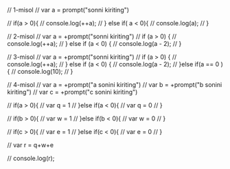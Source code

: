 // 1-misol
// var a = prompt("sonni kiriting")

// if(a > 0){
// console.log(++a);
// } else if( a < 0){
//     console.log(a);
// }

// 2-misol
// var a = +prompt("sonni kiriting")
// if (a > 0) {
//     console.log(++a);
// } else if (a < 0) {
//     console.log(a - 2);
// }

// 3-misol
// var a = +prompt("sonni kiriting")
// if (a > 0) {
//     console.log(++a);
// } else if (a < 0) {
//     console.log(a - 2);
// }else if(a  == 0 ){
//     console.log(10);
// }

// 4-misol
// var a = +prompt("a sonini kiriting")
// var b = +prompt("b sonini kiriting")
// var c = +prompt("c sonini kiriting")

// if(a > 0){
//     var q = 1
// }else if(a < 0){
//     var q = 0
// }

// if(b > 0){
//     var w = 1
// }else if(b < 0){
//     var w = 0
// }

// if(c > 0){
//     var e = 1
// }else if(c < 0){
//     var e = 0
// }

// var r = q+w+e

// console.log(r);
